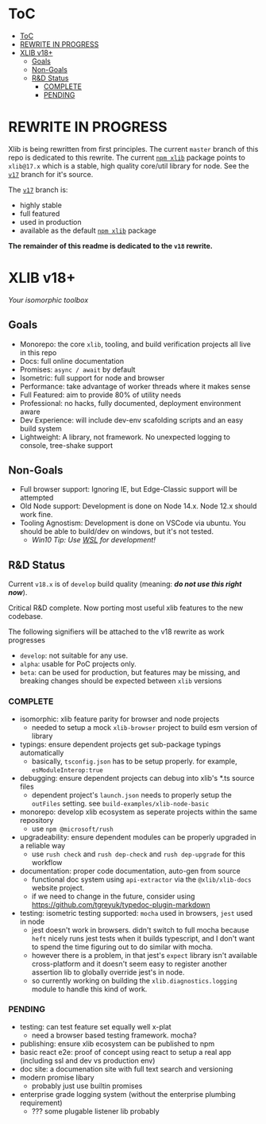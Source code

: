# ToC

- [ToC](#toc)
- [REWRITE IN PROGRESS](#rewrite-in-progress)
- [XLIB v18+](#xlib-v18)
  - [Goals](#goals)
  - [Non-Goals](#non-goals)
  - [R&D Status](#rd-status)
    - [COMPLETE](#complete)
    - [PENDING](#pending)

# REWRITE IN PROGRESS
Xlib is being rewritten from first principles.  The current ```master``` branch of this repo is dedicated to this rewrite.   The current [```npm xlib```](https://www.npmjs.com/package/xlib) package  points to ```xlib@17.x``` which is a stable, high quality core/util library for node.  See the [```v17```](https://github.com/Novaleaf/xlib/tree/v17) branch for it's source.

The [```v17```](https://github.com/Novaleaf/xlib/tree/v17) branch is:
- highly stable
- full featured
- used in production
- available as the default [```npm xlib```](https://www.npmjs.com/package/xlib) package

**The remainder of this readme is dedicated to the ```v18``` rewrite.**

# XLIB v18+
*Your isomorphic toolbox*


## Goals
- Monorepo: the core ```xlib```, tooling, and build verification projects all live in this repo
- Docs: full online documentation
- Promises: ```async / await``` by default
- Isometric:  full support for node and browser
- Performance: take advantage of worker threads where it makes sense
- Full Featured: aim to provide 80% of utility needs
- Professional:  no hacks, fully documented, deployment environment aware
- Dev Experience: will include dev-env scafolding scripts and an easy build system
- Lightweight: A library, not framework.  No unexpected logging to console, tree-shake support

## Non-Goals
- Full browser support: Ignoring IE, but Edge-Classic support will be attempted
- Old Node support:  Development is done on Node 14.x.    Node 12.x should work fine.
- Tooling Agnostism:  Development is done on VSCode via ubuntu.  You should be able to build/dev on windows, but it's not tested.  
  - *Win10 Tip:  Use [WSL](https://docs.microsoft.com/en-us/windows/wsl/tutorials/wsl-vscode) for development!*



## R&D Status
Current ```v18.x``` is of ```develop``` build quality (meaning: ***do not use this right now***).  

Critical R&D complete.   Now porting most useful xlib features to the new codebase.


The following signifiers will be attached to the v18 rewrite as work progresses

- ```develop```: not suitable for any use.
- ```alpha```: usable for PoC projects only.  
- ```beta```: can be used for production, but features may be missing, and breaking changes should be expected between ```xlib``` versions




### COMPLETE
- isomorphic:  xlib feature parity for browser and node projects
  - needed to setup a mock ```xlib-browser``` project to build esm version of library
- typings:  ensure dependent projects get sub-package typings automatically
  - basically, ```tsconfig.json``` has to be setup properly.   for example, ```esModuleInterop:true```
- debugging:  ensure dependent projects can debug into xlib's *.ts source files
  - dependent project's ```launch.json``` needs to properly setup the ```outFiles``` setting.   see ```build-examples/xlib-node-basic```
- monorepo: develop xlib ecosystem as seperate projects within the same repository
  - use ```npm @microsoft/rush```
- upgradeability: ensure dependent modules can be properly upgraded in a reliable way
  - use ```rush check``` and ```rush dep-check``` and ```rush dep-upgrade``` for this workflow
- documentation:  proper code documentation, auto-gen from source
  - functional doc system using ```api-extractor``` via the ```@xlib/xlib-docs``` website project.
  - if we need to change in the future, consider using https://github.com/tgreyuk/typedoc-plugin-markdown
- testing:  isometric testing supported:  ```mocha``` used in browsers, ```jest``` used in node
  - jest doesn't work in browsers.  didn't switch to full mocha because ```heft``` nicely runs jest tests when it builds typescript, and I don't want to spend the time figuring out to do similar with mocha.
  - however there is a problem, in that jest's ```expect``` library isn't available cross-platform and it doesn't seem easy to register another assertion lib to globally override jest's in node.
  - so currently working on building the ```xlib.diagnostics.logging``` module to handle this kind of work.

### PENDING
- testing:  can test feature set equally well x-plat
  - need a browser based testing framework.  mocha?
- publishing:  ensure xlib ecosystem can be published to npm
- basic react e2e: proof of concept using react to setup a real app (including ssl and dev vs production env)
- doc site:  a documenation site with full text search and versioning
- modern promise libary
  - probably just use builtin promises
- enterprise grade logging system (without the enterprise plumbing requirement)
  - ??? some plugable listener lib probably



